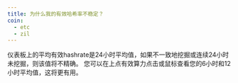 ```yaml
---
title: 为什么我的有效哈希率不稳定？
coin:
  - etc
  - zil
---
```


仪表板上的平均有效hashrate是24小时平均值，如果不一致地挖掘或连续24小时未挖掘，则该值将不精确。 您可以在上点有效算力点击或鼠标查看您的6小时和12小时平均值，这将更有用。
